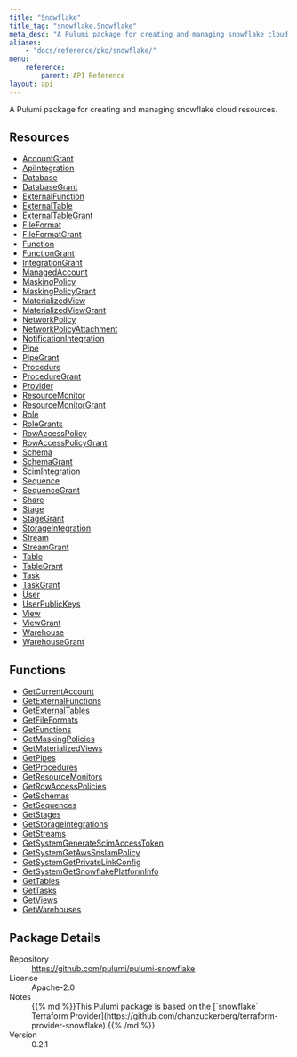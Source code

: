 ```yaml
---
title: "Snowflake"
title_tag: "snowflake.Snowflake"
meta_desc: "A Pulumi package for creating and managing snowflake cloud resources."
aliases:
    - "docs/reference/pkg/snowflake/"
menu:
    reference:
        parent: API Reference
layout: api
---
```


<!-- WARNING: this file was generated by Pulumi Docs Generator. -->
<!-- Do not edit by hand unless you're certain you know what you are doing! -->

A Pulumi package for creating and managing snowflake cloud resources.

<h2 id="resources">Resources</h2>
<ul class="api">
    <li><a href="accountgrant" title="AccountGrant"><span class="symbol resource"></span>AccountGrant</a></li>
    <li><a href="apiintegration" title="ApiIntegration"><span class="symbol resource"></span>ApiIntegration</a></li>
    <li><a href="database" title="Database"><span class="symbol resource"></span>Database</a></li>
    <li><a href="databasegrant" title="DatabaseGrant"><span class="symbol resource"></span>DatabaseGrant</a></li>
    <li><a href="externalfunction" title="ExternalFunction"><span class="symbol resource"></span>ExternalFunction</a></li>
    <li><a href="externaltable" title="ExternalTable"><span class="symbol resource"></span>ExternalTable</a></li>
    <li><a href="externaltablegrant" title="ExternalTableGrant"><span class="symbol resource"></span>ExternalTableGrant</a></li>
    <li><a href="fileformat" title="FileFormat"><span class="symbol resource"></span>FileFormat</a></li>
    <li><a href="fileformatgrant" title="FileFormatGrant"><span class="symbol resource"></span>FileFormatGrant</a></li>
    <li><a href="function" title="Function"><span class="symbol resource"></span>Function</a></li>
    <li><a href="functiongrant" title="FunctionGrant"><span class="symbol resource"></span>FunctionGrant</a></li>
    <li><a href="integrationgrant" title="IntegrationGrant"><span class="symbol resource"></span>IntegrationGrant</a></li>
    <li><a href="managedaccount" title="ManagedAccount"><span class="symbol resource"></span>ManagedAccount</a></li>
    <li><a href="maskingpolicy" title="MaskingPolicy"><span class="symbol resource"></span>MaskingPolicy</a></li>
    <li><a href="maskingpolicygrant" title="MaskingPolicyGrant"><span class="symbol resource"></span>MaskingPolicyGrant</a></li>
    <li><a href="materializedview" title="MaterializedView"><span class="symbol resource"></span>MaterializedView</a></li>
    <li><a href="materializedviewgrant" title="MaterializedViewGrant"><span class="symbol resource"></span>MaterializedViewGrant</a></li>
    <li><a href="networkpolicy" title="NetworkPolicy"><span class="symbol resource"></span>NetworkPolicy</a></li>
    <li><a href="networkpolicyattachment" title="NetworkPolicyAttachment"><span class="symbol resource"></span>NetworkPolicyAttachment</a></li>
    <li><a href="notificationintegration" title="NotificationIntegration"><span class="symbol resource"></span>NotificationIntegration</a></li>
    <li><a href="pipe" title="Pipe"><span class="symbol resource"></span>Pipe</a></li>
    <li><a href="pipegrant" title="PipeGrant"><span class="symbol resource"></span>PipeGrant</a></li>
    <li><a href="procedure" title="Procedure"><span class="symbol resource"></span>Procedure</a></li>
    <li><a href="proceduregrant" title="ProcedureGrant"><span class="symbol resource"></span>ProcedureGrant</a></li>
    <li><a href="provider" title="Provider"><span class="symbol resource"></span>Provider</a></li>
    <li><a href="resourcemonitor" title="ResourceMonitor"><span class="symbol resource"></span>ResourceMonitor</a></li>
    <li><a href="resourcemonitorgrant" title="ResourceMonitorGrant"><span class="symbol resource"></span>ResourceMonitorGrant</a></li>
    <li><a href="role" title="Role"><span class="symbol resource"></span>Role</a></li>
    <li><a href="rolegrants" title="RoleGrants"><span class="symbol resource"></span>RoleGrants</a></li>
    <li><a href="rowaccesspolicy" title="RowAccessPolicy"><span class="symbol resource"></span>RowAccessPolicy</a></li>
    <li><a href="rowaccesspolicygrant" title="RowAccessPolicyGrant"><span class="symbol resource"></span>RowAccessPolicyGrant</a></li>
    <li><a href="schema" title="Schema"><span class="symbol resource"></span>Schema</a></li>
    <li><a href="schemagrant" title="SchemaGrant"><span class="symbol resource"></span>SchemaGrant</a></li>
    <li><a href="scimintegration" title="ScimIntegration"><span class="symbol resource"></span>ScimIntegration</a></li>
    <li><a href="sequence" title="Sequence"><span class="symbol resource"></span>Sequence</a></li>
    <li><a href="sequencegrant" title="SequenceGrant"><span class="symbol resource"></span>SequenceGrant</a></li>
    <li><a href="share" title="Share"><span class="symbol resource"></span>Share</a></li>
    <li><a href="stage" title="Stage"><span class="symbol resource"></span>Stage</a></li>
    <li><a href="stagegrant" title="StageGrant"><span class="symbol resource"></span>StageGrant</a></li>
    <li><a href="storageintegration" title="StorageIntegration"><span class="symbol resource"></span>StorageIntegration</a></li>
    <li><a href="stream" title="Stream"><span class="symbol resource"></span>Stream</a></li>
    <li><a href="streamgrant" title="StreamGrant"><span class="symbol resource"></span>StreamGrant</a></li>
    <li><a href="table" title="Table"><span class="symbol resource"></span>Table</a></li>
    <li><a href="tablegrant" title="TableGrant"><span class="symbol resource"></span>TableGrant</a></li>
    <li><a href="task" title="Task"><span class="symbol resource"></span>Task</a></li>
    <li><a href="taskgrant" title="TaskGrant"><span class="symbol resource"></span>TaskGrant</a></li>
    <li><a href="user" title="User"><span class="symbol resource"></span>User</a></li>
    <li><a href="userpublickeys" title="UserPublicKeys"><span class="symbol resource"></span>UserPublicKeys</a></li>
    <li><a href="view" title="View"><span class="symbol resource"></span>View</a></li>
    <li><a href="viewgrant" title="ViewGrant"><span class="symbol resource"></span>ViewGrant</a></li>
    <li><a href="warehouse" title="Warehouse"><span class="symbol resource"></span>Warehouse</a></li>
    <li><a href="warehousegrant" title="WarehouseGrant"><span class="symbol resource"></span>WarehouseGrant</a></li>
</ul>

<h2 id="functions">Functions</h2>
<ul class="api">
    <li><a href="getcurrentaccount" title="GetCurrentAccount"><span class="symbol function"></span>GetCurrentAccount</a></li>
    <li><a href="getexternalfunctions" title="GetExternalFunctions"><span class="symbol function"></span>GetExternalFunctions</a></li>
    <li><a href="getexternaltables" title="GetExternalTables"><span class="symbol function"></span>GetExternalTables</a></li>
    <li><a href="getfileformats" title="GetFileFormats"><span class="symbol function"></span>GetFileFormats</a></li>
    <li><a href="getfunctions" title="GetFunctions"><span class="symbol function"></span>GetFunctions</a></li>
    <li><a href="getmaskingpolicies" title="GetMaskingPolicies"><span class="symbol function"></span>GetMaskingPolicies</a></li>
    <li><a href="getmaterializedviews" title="GetMaterializedViews"><span class="symbol function"></span>GetMaterializedViews</a></li>
    <li><a href="getpipes" title="GetPipes"><span class="symbol function"></span>GetPipes</a></li>
    <li><a href="getprocedures" title="GetProcedures"><span class="symbol function"></span>GetProcedures</a></li>
    <li><a href="getresourcemonitors" title="GetResourceMonitors"><span class="symbol function"></span>GetResourceMonitors</a></li>
    <li><a href="getrowaccesspolicies" title="GetRowAccessPolicies"><span class="symbol function"></span>GetRowAccessPolicies</a></li>
    <li><a href="getschemas" title="GetSchemas"><span class="symbol function"></span>GetSchemas</a></li>
    <li><a href="getsequences" title="GetSequences"><span class="symbol function"></span>GetSequences</a></li>
    <li><a href="getstages" title="GetStages"><span class="symbol function"></span>GetStages</a></li>
    <li><a href="getstorageintegrations" title="GetStorageIntegrations"><span class="symbol function"></span>GetStorageIntegrations</a></li>
    <li><a href="getstreams" title="GetStreams"><span class="symbol function"></span>GetStreams</a></li>
    <li><a href="getsystemgeneratescimaccesstoken" title="GetSystemGenerateScimAccessToken"><span class="symbol function"></span>GetSystemGenerateScimAccessToken</a></li>
    <li><a href="getsystemgetawssnsiampolicy" title="GetSystemGetAwsSnsIamPolicy"><span class="symbol function"></span>GetSystemGetAwsSnsIamPolicy</a></li>
    <li><a href="getsystemgetprivatelinkconfig" title="GetSystemGetPrivateLinkConfig"><span class="symbol function"></span>GetSystemGetPrivateLinkConfig</a></li>
    <li><a href="getsystemgetsnowflakeplatforminfo" title="GetSystemGetSnowflakePlatformInfo"><span class="symbol function"></span>GetSystemGetSnowflakePlatformInfo</a></li>
    <li><a href="gettables" title="GetTables"><span class="symbol function"></span>GetTables</a></li>
    <li><a href="gettasks" title="GetTasks"><span class="symbol function"></span>GetTasks</a></li>
    <li><a href="getviews" title="GetViews"><span class="symbol function"></span>GetViews</a></li>
    <li><a href="getwarehouses" title="GetWarehouses"><span class="symbol function"></span>GetWarehouses</a></li>
</ul>

<h2 id="package-details">Package Details</h2>
<dl class="package-details">
	<dt>Repository</dt>
	<dd><a href="https://github.com/pulumi/pulumi-snowflake">https://github.com/pulumi/pulumi-snowflake</a></dd>
	<dt>License</dt>
	<dd>Apache-2.0</dd>
	<dt>Notes</dt>
	<dd>{{% md %}}This Pulumi package is based on the [`snowflake` Terraform Provider](https://github.com/chanzuckerberg/terraform-provider-snowflake).{{% /md %}}</dd>
	<dt>Version</dt>
	<dd>0.2.1</dd>
</dl>

